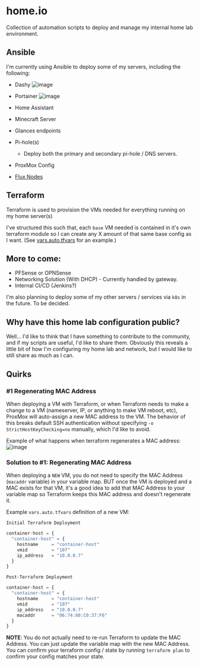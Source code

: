 # home.io

Collection of automation scripts to deploy and manage my internal home lab environment.

## Ansible

I'm currently using Ansible to deploy some of my servers, including the following:

- Dashy
![image](https://user-images.githubusercontent.com/46715299/173632525-8db0d4f4-6bc7-452c-9aa1-e0d6109b5e50.png)


- Portainer
![image](https://user-images.githubusercontent.com/46715299/172434420-46bbac21-37c7-4da6-85d3-4d447f524c8b.png)

- Home Assistant
- Minecraft Server
- Glances endpoints
- Pi-hole(s)
  - Deploy both the primary and secondary pi-hole / DNS servers.
- ProxMox Config
- [Flux Nodes](https://runonflux.io/)

## Terraform

Terraform is used to provision the VMs needed for everything running on my home server(s)

I've structured this such that, each `base` VM needed is contained in it's own terraform module so I can create any X amount of that same base config as I want. (See [vars.auto.tfvars](https://github.com/matthewjdegarmo/home.io/blob/main/terraform/vars.auto.tfvars) for an example.)

## More to come:

- PFSense or OPNSense
- Networking Solution (With DHCP) - Currently handled by gateway.
- Internal CI/CD (Jenkins?)

I'm also planning to deploy some of my other servers / services via `k8s` in the future. To be decided.

## Why have this home lab configuration public?

Well... I'd like to think that I have something to contribute to the community, and if my scripts are useful, I'd like to share them. Obviously this reveals a little bit of how I'm configuring my home lab and network, but I would like to still share as much as I can.


## Quirks

### #1 Regenerating MAC Address
When deploying a VM with Terraform, or when Terraform needs to make a change to a VM (nameserver, IP, or anything to make VM reboot, etc), ProxMox will auto-assign a new MAC address to the VM. The behavior of this breaks default SSH authentication without specifying `-o StrictHostKeyChecking=no` manually, which I'd like to avoid.

Example of what happens when terraform regenerates a MAC address:
![image](https://user-images.githubusercontent.com/46715299/172637211-000b6223-0f86-4242-9dcc-6dbb0c73789a.png)

### Solution to #1: Regenerating MAC Address
When deploying a `NEW` VM, you do not need to specify the MAC Address (`macaddr` variable) in your variable map. BUT once the VM is deployed and a MAC exists for that VM, it's a good idea to add that MAC Address to your variable map so Terraform keeps this MAC address and doesn't regenerate it.

Example `vars.auto.tfvars` definition of a new VM:

`Initial Terraform Deployment`

```terraform
container-host = {
  "container-host" = {
    hostname     = "container-host"
    vmid         = "107"
    ip_address   = "10.0.0.7"
  }
}
```

`Post-Terraform Deployment`

```terraform
container-host = {
  "container-host" = {
    hostname     = "container-host"
    vmid         = "107"
    ip_address   = "10.0.0.7"
    macaddr      = "06:74:60:C0:37:F6"
  }
}
```

**NOTE**: You do not actually need to re-run Terraform to update the MAC Address. You can just update the variable map with the new MAC Address. You can confirm your terraform config / state by running `terraform plan` to confirm your config matches your state.
